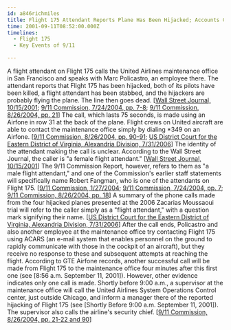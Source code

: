```yaml
---
id: a846richmiles
title: Flight 175 Attendant Reports Plane Has Been Hijacked; Accounts Conflict over Details
time: 2001-09-11T08:52:00.000Z
timelines:
  - Flight 175
  - Key Events of 9/11

---
```


<!--
![Robert Fangman.](http://cdn.historycommons.org/images/events/277_robert_fangman.jpg)
Robert Fangman.
*[Source: Family photo]*
-->

A flight attendant on Flight 175 calls the United Airlines maintenance office in San Francisco and speaks with Marc Policastro, an employee there. The attendant reports that Flight 175 has been hijacked, both of its pilots have been killed, a flight attendant has been stabbed, and the hijackers are probably flying the plane. The line then goes dead. [[Wall Street Journal, 10/15/2001][1]; [9/11 Commission, 7/24/2004, pp. 7-8][2]; [9/11 Commission, 8/26/2004, pp. 21][3]] The call, which lasts 75 seconds, is made using an Airfone in row 31 at the back of the plane. Flight crews on United aircraft are able to contact the maintenance office simply by dialing *349 on an Airfone. [[9/11 Commission, 8/26/2004, pp. 90-91][3]; [US District Court for the Eastern District of Virginia, Alexandria Division, 7/31/2006][4]] The identity of the attendant making the call is unclear. According to the Wall Street Journal, the caller is "a female flight attendant." [[Wall Street Journal, 10/15/2001][1]] The 9/11 Commission Report, however, refers to them as "a male flight attendant," and one of the Commission's earlier staff statements will specifically name Robert Fangman, who is one of the attendants on Flight 175. [[9/11 Commission, 1/27/2004][5]; [9/11 Commission, 7/24/2004, pp. 7][2]; [9/11 Commission, 8/26/2004, pp. 18][3]] A summary of the phone calls made from the four hijacked planes presented at the 2006 Zacarias Moussaoui trial will refer to the caller simply as a "flight attendant," with a question mark signifying their name. [[US District Court for the Eastern District of Virginia, Alexandria Division, 7/31/2006][4]] After the call ends, Policastro and also another employee at the maintenance office try contacting Flight 175 using ACARS (an e-mail system that enables personnel on the ground to rapidly communicate with those in the cockpit of an aircraft), but they receive no response to these and subsequent attempts at reaching the flight. According to GTE Airfone records, another successful call will be made from Flight 175 to the maintenance office four minutes after this first one (see [8:56 a.m. September 11, 2001]). However, other evidence indicates only one call is made. Shortly before 9:00 a.m., a supervisor at the maintenance office will call the United Airlines System Operations Control center, just outside Chicago, and inform a manager there of the reported hijacking of Flight 175 (see [Shortly Before 9:00 a.m. September 11, 2001]). The supervisor also calls the airline's security chief. [[9/11 Commission, 8/26/2004, pp. 21-22 and 90][3]]

[1]: https://www.wsj.com/articles/SB1003107853707953680
[2]: https://web.archive.org/web/20041020144854/http://www.decloah.com/mirrors/9-11/911_Report.txt
[3]: https://www.hsdl.org/?view&did=484625
[4]: http://www.vaed.uscourts.gov/notablecases/moussaoui/exhibits/prosecution/flights/P200055.html
[5]: https://govinfo.library.unt.edu/911/staff_statements/staff_statement_4.pdf
